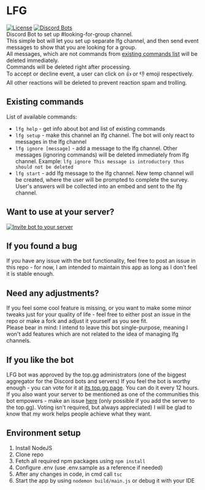 # LFG
[![License](http://img.shields.io/:license-mit-blue.svg)](http://doge.mit-license.org)  [![Discord Bots](https://top.gg/api/widget/status/732697892292395110.svg?noavatar=true)](https://top.gg/bot/732697892292395110)  
Discord  Bot to set up #looking-for-group channel.  
This simple bot will let you set up separate lfg channel, and then send event messages to show that you are looking for a group.  
All messages, which are not commands from [existing commands list](#existing-commands) will be deleted immediately.  
Commands will be deleted right after processing.  
To accept or decline event, a user can click on 👍 or 👎 emoji respectively.  
All other reactions will be deleted to prevent reaction spam and trolling.  

## Existing commands
List of available commands:
- `lfg help` - get info about bot and list of existing commands
- `lfg setup` - make this channel an lfg channel. The bot will only react to messages in the lfg channel
- `lfg ignore [message]` - add a message to the lfg channel. Other messages (ignoring commands) will be deleted immediately from lfg channel. Example: `lfg ignore This message is introductory thus should not be deleted`
- `lfg start` - add lfg message to the lfg channel. New temp channel will be created, where the user will be prompted to complete the survey. User's answers will be collected into an embed and sent to the lfg channel.

## Want to use at your server?
[![Invite bot to your server](https://i.imgur.com/MgQZMpT.jpg)](https://discord.com/api/oauth2/authorize?client_id=732697892292395110&permissions=268692560&scope=bot)

## If you found a bug
If you have any issue with the bot functionality, feel free to post an issue in this repo - for now, I am intended to maintain this app as long as I don't feel it is stable enough.

## Need any adjustments?
If you feel some cool feature is missing, or you want to make some minor tweaks just for your quality of life - feel free to either post an issue in the repo or make a fork and adjust it yourself as you see fit.  
Please bear in mind: I intend to leave this bot single-purpose, meaning I won't add features which are not related to the idea of managing lfg channels.

## If you like the bot
LFG bot was approved by the top.gg administrators (one of the biggest aggregator for the Discord bots and servers)
If you feel the bot is worthy enough - you can vote for it at [its top.gg page](https://top.gg/bot/732697892292395110).
You can do it every 12 hours. If you also want your server to be mentioned as one of the communities this bot empowers - make an issue [here](https://github.com/AndreTkachenkoOrg/lfg-bot/issues/new/choose) (only possible if you add the server to the top.gg).
Voting isn't required, but always appreciated) I will be glad to know that my work helps people achieve what they want.

## Environment setup
1. Install NodeJS
2. Clone repo
3. Fetch all required npm packages using ```npm install```
4. Configure .env (use .env.sample as a reference if needed)
5. After any changes in code, in cmd call ```tsc```
6. Start the app by using ```nodemon build/main.js``` or debug it with your IDE
